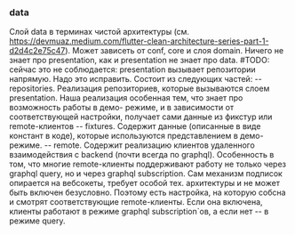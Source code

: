 ### data
Слой data в терминах чистой архитектуры (см. https://devmuaz.medium.com/flutter-clean-architecture-series-part-1-d2d4c2e75c47).
Может зависеть от conf, core и слоя domain. Ничего не знает про presentation, как и presentation не знает про data.
#TODO: сейчас это не соблюдается: presentation вызывает репозитории напрямую. Надо это исправить. 
Состоит из следующих частей:
-- repositories. Реализация репозиториев, которые вызываются слоем presentation. Наша реализация особенная тем, что знает про возможность работы в демо-
    режиме, и в зависимости от соответствующей настройки, получает сами данные из фикстур или remote-клиентов
-- fixtures. Содержит данные (описанные в виде констант в коде), которые используются представлением в демо-режиме. 
-- remote. Содержит реализацию клиентов удаленного взаимодействия с backend (почти всегда по graphql). Особенность в том, что многие remote-клиенты
    поддерживают работу не только через graphql query, но и через graphql subscription. Сам механизм подписок опирается на вебсокеты, требует особой тех.
    архитектуры и не может быть включен безусловно. Поэтому есть настройка, на которую собсна и смотрят соответствующие remote-клиенты. Если она включена,
    клиенты работают в режиме graphql subscription`ов, а если нет -- в режиме query. 

